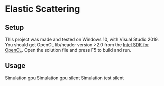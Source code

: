 # Elastic Scattering

## Setup

This project was made and tested on Windows 10, with Visual Studio 2019. You should get OpenCL lib/header version >2.0 from the [Intel SDK for OpenCL](https://software.intel.com/en-us/intel-opencl). Open the solution file and press F5 to build and run.

## Usage

Simulation gpu
Simulation gpu silent
Simulation test silent